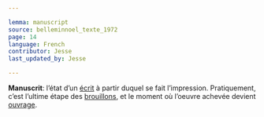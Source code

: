 ```yaml
---

lemma: manuscript
source: belleminnoel_texte_1972
page: 14
language: French
contributor: Jesse
last_updated_by: Jesse

---
```

**Manuscrit**: l’état d’un [écrit](writingProduct.html) à partir duquel se fait l’impression. Pratiquement, c’est l’ultime étape des [brouillons](draft.html), et le moment où l’oeuvre achevée devient [ouvrage](work.html).
